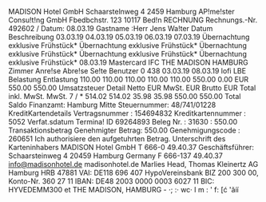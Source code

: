 MADISON Hotel GmbH Schaarstelnweg 4 2459 Hamburg AP!me!ster Consu!t!ng GmbH Fbedbchstr. 123 10117 Bed!n RECHNUNG Rechnungs.-Nr. 492602 / Datum: 08.03.19 Gastname :Herr Jens Wa!ter Datum Beschreibung 03.03.19 04.03.19 05.03.19 06.03.19 07.03.19 Übernachtung exklusive Frühstück* Übernachtung exklusive Frühstück* Übernachtung exklusive Frühstück* Übernachtung exklusive Frühstück* Übernachtung exklusive Frühstück* 08.03.19 Mastercard IFC THE MADISON HAMBURG Zimmer Anre!se Abre!se Se!te Benutzer 0 438 03.03.19 08.03.19 lofi LBE Belastung Entlastung 110.00 110.00 110.00 110.00 110.00 550.00 0.00 EUR 550.00 550.00 Umsatzsteuer Detail Netto EUR MwSt. EUR Brutto EUR Total inkl. MwSt. MwSt. 7 / * 514.02 514.02 35.98 35.98 550.00 550.00 Total Saldo Finanzamt: Hamburg Mitte Steuernummer: 48/741/01228 KreditKartendetails Vertragsnummer : 154694832 Kreditkartennummer : 5052 Verfat.sdatum Termina! ID 69264893 Beleg Nr. : 31630 : 550.00 Transaktionsbetrag Genehmigter Betrag: 550.00 Genehmigungscode : 260651 Ich authorisiere den aufgetuhrten Betrag. Unterschrift des Karteninhabers MADISON Hotel GmbH T 666-0 49.40.37 Geschäftsführer: Schaarsteinweg 4 20459 Hamburg Germany F 666-137 49.40.37 info@madisonhotel.de madisonhotel.de Marlies Head, Thomas Kleinertz AG Hamburg HRB 47881 VAI: DE118 696 407 HypoVereinsbank BIZ 200 300 00, Konto-Nr. 360 27 11 IBAN: DE48 2003 0000 0003 6027 11 BIC: HYVEDEMM300 et THE MADISON, HAMBURG - ·; :· wc· I m : ' f: [ć 'ãíí